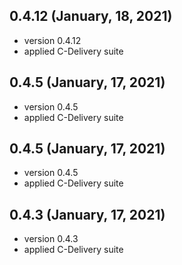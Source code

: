 ## 0.4.12 (January, 18, 2021)
* version 0.4.12
* applied C-Delivery suite

## 0.4.5 (January, 17, 2021)
* version 0.4.5
* applied C-Delivery suite

## 0.4.5 (January, 17, 2021)
* version 0.4.5
* applied C-Delivery suite

## 0.4.3 (January, 17, 2021)
* version 0.4.3
* applied C-Delivery suite